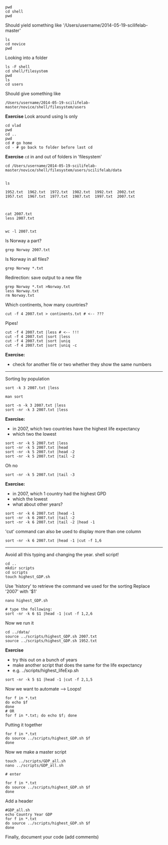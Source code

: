 

    pwd
    cd shell
    pwd

Should yield something like '/Users/username/2014-05-19-scilifelab-master'


    ls
    cd novice
    pwd

Looking into a folder


    ls -F shell
    cd shell/filesystem
    pwd
    ls
    cd users


Should give something like

    /Users/username/2014-05-19-scilifelab-master/novice/shell/filesystem/users

**Exercise**
Look around using ls only


    cd vlad
    pwd
    cd ..
    pwd
    cd # go home
    cd - # go back to folder before last cd

**Exercise**
```cd``` in and out of folders in 'filesystem'


    cd /Users/username/2014-05-19-scilifelab-master/novice/shell/filesystem/users/scilifelab/data


    ls

    1952.txt  1962.txt  1972.txt  1982.txt  1992.txt  2002.txt
    1957.txt  1967.txt  1977.txt  1987.txt  1997.txt  2007.txt



    cat 2007.txt
    less 2007.txt


    wc -l 2007.txt

Is Norway a part?


    grep Norway 2007.txt

Is Norway in all files?


    grep Norway *.txt

Redirection: save output to a new file


    grep Norway *.txt >Norway.txt
    less Norway.txt
    rm Norway.txt

Which continents, how many countries?


    cut -f 4 2007.txt > continents.txt # <-- ???

Pipes!


    cut -f 4 2007.txt |less # <-- !!!
    cut -f 4 2007.txt |sort |less
    cut -f 4 2007.txt |sort |uniq
    cut -f 4 2007.txt |sort |uniq -c

**Exercise:**

* check for another file or two whether they show the same numbers

-----
Sorting by population


    sort -k 3 2007.txt |less
    
    man sort
    
    sort -n -k 3 2007.txt |less
    sort -nr -k 3 2007.txt |less

**Exercise:**

* in 2007, which two countries have the highest life expectancy
* which two the lowest

```
sort -nr -k 5 2007.txt |less
sort -nr -k 5 2007.txt |head 
sort -nr -k 5 2007.txt |head -2
sort -nr -k 5 2007.txt |tail -2
```

Oh no

    sort -nr -k 5 2007.txt |tail -3

**Exercise:**

* in 2007, which 1 country had the highest GPD
* which the lowest
* what about other years?


```
sort -nr -k 6 2007.txt |head -1
sort -nr -k 6 2007.txt |tail -2
sort -nr -k 6 2007.txt |tail -2 |head -1
```

'cut' command can also be used to display more than one column


    sort -nr -k 6 2007.txt |head -1 |cut -f 1,6

-----
Avoid all this typing and changing the year.
shell script!


    cd ..
    mkdir scripts
    cd scripts
    touch highest_GDP.sh


Use 'history' to retrieve the command we used for the sorting
Replace '2007' with '$1'


    nano highest_GDP.sh
    
    # type the following:
    sort -nr -k 6 $1 |head -1 |cut -f 1,2,6

Now we run it


    cd ../data/
    source ../scripts/highest_GDP.sh 2007.txt
    source ../scripts/highest_GDP.sh 1952.txt

**Exercise**

* try this out on a bunch of years
* make another script that does the same for the life expectancy
* e.g. ../scripts/highest_lifeExp.sh

    
```
sort -nr -k 5 $1 |head -1 |cut -f 2,1,5
```

Now we want to automate
--> Loops!


    for f in *.txt
    do echo $f
    done
    # OR
    for f in *.txt; do echo $f; done

Putting it together


    for f in *.txt
    do source ../scripts/highest_GDP.sh $f
    done

Now we make a master script


    touch ../scripts/GDP_all.sh
    nano ../scripts/GDP_all.sh
    
    # enter
    
    for f in *.txt
    do source ../scripts/highest_GDP.sh $f
    done

Add a header


    #GDP_all.sh
    echo Country Year GDP
    for f in *.txt
    do source ../scripts/highest_GDP.sh $f
    done

Finally, document your code (add comments)
